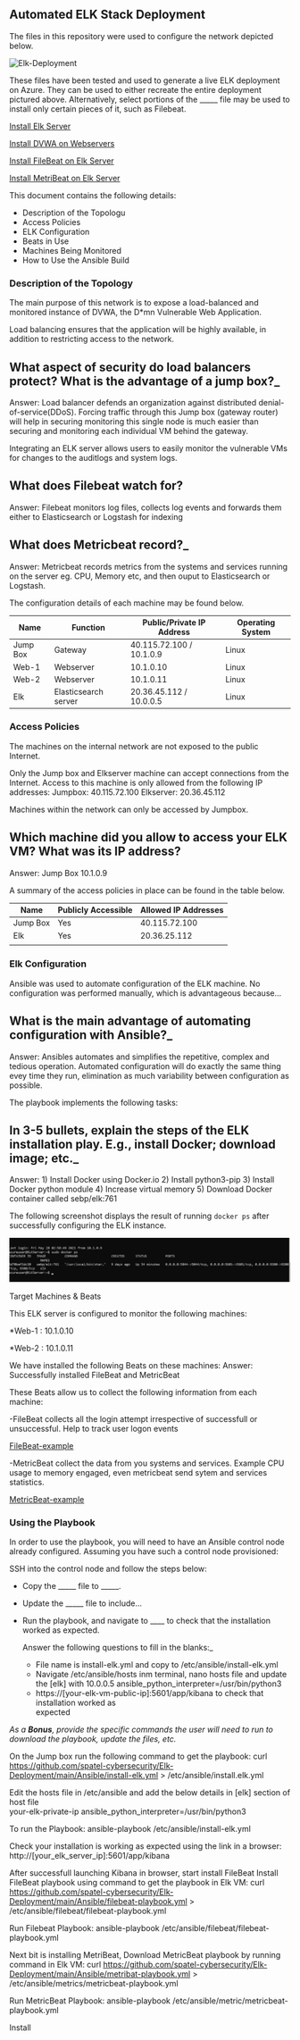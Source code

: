 
## Automated ELK Stack Deployment

The files in this repository were used to configure the network depicted below.

 ![Elk-Deployment](https://user-images.githubusercontent.com/84956530/120097106-0b99e680-c172-11eb-9b9f-1b62904042cf.JPG)


These files have been tested and used to generate a live ELK deployment on Azure. They can be used to either recreate the entire deployment pictured above. Alternatively, select portions of the _____ file may be used to install only certain pieces of it, such as Filebeat.

   [Install Elk Server](Ansible/install-elk.yml)
   
   [Install DVWA on Webservers](Ansible/dvwa-playbook.yml)
   
   [Install FileBeat on Elk Server](Ansible/filebeat-playbook.yml)
   
   [Install MetriBeat on Elk Server](Ansible/metricbeat_playbook.yml)

This document contains the following details:
- Description of the Topologu
- Access Policies
- ELK Configuration
- Beats in Use
- Machines Being Monitored
- How to Use the Ansible Build


### Description of the Topology

The main purpose of this network is to expose a load-balanced and monitored instance of DVWA, the D*mn Vulnerable Web Application.

Load balancing ensures that the application will be highly available, in addition to restricting access to the network.

## What aspect of security do load balancers protect? What is the advantage of a jump box?_
   Answer: Load balancer defends an organization against distributed denial-of-service(DDoS). Forcing traffic through this Jump box (gateway router) will help in securing
           monitoring this single node is much easier than securing and monitoring each individual VM behind the gateway. 
  
Integrating an ELK server allows users to easily monitor the vulnerable VMs for changes to the auditlogs and system logs.
## What does Filebeat watch for? 
   Answer: Filebeat monitors log files, collects log events and forwards them either to Elasticsearch or Logstash for indexing

## What does Metricbeat record?_
   Answer: Metricbeat records metrics from the systems and services running on the server eg. CPU, Memory etc, and then ouput to Elasticsearch or Logstash.

The configuration details of each machine may be found below.
 


| Name      | Function              | Public/Private IP Address | Operating System |
|-----------|-----------------------|---------------------------|------------------|
| Jump Box  | Gateway               | 40.115.72.100 / 10.1.0.9  | Linux            |
| Web-1     | Webserver             | 10.1.0.10                 | Linux            |
| Web-2     | Webserver             | 10.1.0.11                 | Linux            |
| Elk       | Elasticsearch server  | 20.36.45.112 /  10.0.0.5  | Linux            |

### Access Policies

The machines on the internal network are not exposed to the public Internet. 

  Only the Jump box and Elkserver machine can accept connections from the Internet. Access to this machine is only allowed from the following IP addresses:
  Jumpbox:  40.115.72.100
  Elkserver: 20.36.45.112

Machines within the network can only be accessed by Jumpbox.
## Which machine did you allow to access your ELK VM? What was its IP address?
   Answer: Jump Box  10.1.0.9   
               
A summary of the access policies in place can be found in the table below.

| Name     | Publicly Accessible | Allowed IP Addresses |
|----------|---------------------|----------------------|
| Jump Box | Yes                 | 40.115.72.100        |
|   Elk    | Yes                 | 20.36.25.112         |
|          |                     |                      |

### Elk Configuration

Ansible was used to automate configuration of the ELK machine. No configuration was performed manually, which is advantageous because...
## What is the main advantage of automating configuration with Ansible?_
   Answer: Ansibles automates and simplifies the repetitive, complex and tedious operation. Automated configuration will do exactly the same thing evey time they run, elimination
        as much variability between configuration as possible. 
 
The playbook implements the following tasks:
## In 3-5 bullets, explain the steps of the ELK installation play. E.g., install Docker; download image; etc._
   Answer: 
       	1) Install Docker using Docker.io
       	2) Install python3-pip 
        3) Install Docker python module
	4) Increase virtual memory
	5) Download Docker container called sebp/elk:761
	 

The following screenshot displays the result of running `docker ps` after successfully configuring the ELK instance.

 ![Docker Container Elk Server](Diagram/Docker-ps-Elk-server.JPG)


 Target Machines & Beats

This ELK server is configured to monitor the following machines:

*Web-1 : 10.1.0.10

*Web-2 : 10.1.0.11

 We have installed the following Beats on these machines:
   Answer: Successfully installed FileBeat and MetricBeat

These Beats allow us to collect the following information from each machine:

 -FileBeat collects all the login attempt irrespective of successfull or unsuccessful. Help  to track user logon events 
      
  [FileBeat-example](Diagram/Filebeat-Login-example.JPG)
	   
  -MetricBeat collect the data from you systems and services. Example  CPU usage to memory engaged, even metricbeat send sytem and services statistics. 
	   
  [MetricBeat-example](Diagram/MetricBeat-CPU-Usage-Example.JPG)
                

### Using the Playbook
In order to use the playbook, you will need to have an Ansible control node already configured. Assuming you have such a control node provisioned: 

SSH into the control node and follow the steps below:
- Copy the _____ file to _____.
- Update the _____ file to include...
- Run the playbook, and navigate to ____ to check that the installation worked as expected.

  Answer the following questions to fill in the blanks:_
   - File name is install-elk.yml and copy to /etc/ansible/install-elk.yml
   - Navigate  /etc/ansible/hosts inm terminal, nano hosts file and update the [elk] with 
      10.0.0.5   ansible_python_interpreter=/usr/bin/python3
    - https://[your-elk-vm-public-ip]:5601/app/kibana to check that installation worked as    
      expected

_As a **Bonus**, provide the specific commands the user will need to run to download the playbook, update the files, etc._

On the Jump box run the following command to get the playbook: curl https://github.com/spatel-cybersecurity/Elk-Deployment/main/Ansible/install-elk.yml > /etc/ansible/install.elk.yml  

Edit the hosts file in /etc/ansible and add the below details in [elk] section of host file  
your-elk-private-ip   ansible_python_interpreter=/usr/bin/python3 

To run the Playbook: ansible-playbook /etc/ansible/install-elk.yml

Check your installation is working as expected using the link in a browser: http://[your_elk_server_ip]:5601/app/kibana

After successfull launching Kibana in browser, start install FileBeat
Install FileBeat playbook using command to get the playbook in Elk VM: curl https://github.com/spatel-cybersecurity/Elk-Deployment/main/Ansible/filebeat-playbook.yml > /etc/ansible/filebeat/filebeat-playbook.yml

Run Filebeat Playbook: ansible-playbook /etc/ansible/filebeat/filebeat-playbook.yml 

Next bit is installing MetriBeat, 
Download MetricBeat playbook by running command in Elk VM: curl https://github.com/spatel-cybersecurity/Elk-Deployment/main/Ansible/metribat-playbook.yml > /etc/ansible/metrics/metricbeat-playbook.yml

Run MetricBeat Playbook: ansible-playbook /etc/ansible/metric/metricbeat-playbook.yml

Install 
